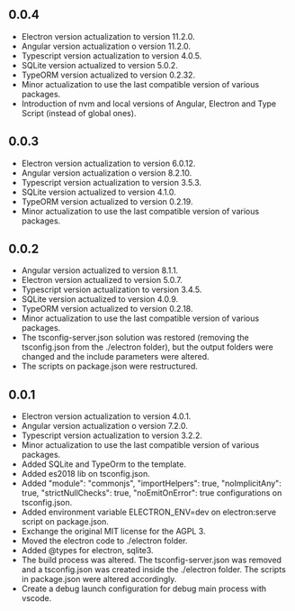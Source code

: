 ## 0.0.4

* Electron version actualization to version 11.2.0.
* Angular version actualization o version 11.2.0.
* Typescript version actualization to version 4.0.5.
* SQLite version actualized to version 5.0.2.
* TypeORM version actualized to version 0.2.32.
* Minor actualization to use the last compatible version of various packages.
* Introduction of nvm and local versions of Angular, Electron and Type Script (instead of global ones).

## 0.0.3

* Electron version actualization to version 6.0.12.
* Angular version actualization o version 8.2.10.
* Typescript version actualization to version 3.5.3.
* SQLite version actualized to version 4.1.0.
* TypeORM version actualized to version 0.2.19.
* Minor actualization to use the last compatible version of various packages.

## 0.0.2

* Angular version actualized to version 8.1.1.
* Electron version actualized to version 5.0.7.
* Typescript version actualization to version 3.4.5.
* SQLite version actualized to version 4.0.9.
* TypeORM version actualized to version 0.2.18.
* Minor actualization to use the last compatible version of various packages.
* The tsconfig-server.json solution was restored (removing the tsconfig.json from the ./electron folder), but the output folders were changed and the include parameters were altered.
* The scripts on package.json were restructured.

## 0.0.1

* Electron version actualization to version 4.0.1.
* Angular version actualization o version 7.2.0.
* Typescript version actualization to version 3.2.2.
* Minor actualization to use the last compatible version of various packages.
* Added SQLite and TypeOrm to the template.
* Added es2018 lib on tsconfig.json.
* Added "module": "commonjs", "importHelpers": true, "noImplicitAny": true, "strictNullChecks": true, "noEmitOnError": true configurations on tsconfig.json.
* Added environment variable ELECTRON_ENV=dev on electron:serve script on package.json.
* Exchange the original MIT license for the AGPL 3.
* Moved the electron code to ./electron folder.
* Added @types for electron, sqlite3.
* The build process was altered. The tsconfig-server.json was removed and a tsconfig.json was created inside the ./electron folder. The scripts in package.json were altered accordingly.
* Create a debug launch configuration for debug main process with vscode.
